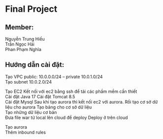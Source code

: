 # Final Project
## Member:
Nguyễn Trung Hiếu  
Trần Ngọc Hải  
Phan Phạm Nghĩa

## Hướng dẫn cài đặt:
Tạo VPC public: 10.0.0.0/24 – private 10.0.1.0/24   
Tạo subnet 10.0.2.0/24  

Tạo EC2 
Kết nối với ec2 bằng ssh để tải các phầm mềm cần thiết  
Cài đặt Java 17 
Cài đặt Tomcat 8.5  
Cài đặt Mysql 
Sau khi tạo aurora thì kết nối ec2 với aurora. Rồi tạo cơ sở dữ liệu cho aurora 
Tạo bảng cho cơ sở dữ liệu  
Tạo những dữ liệu cơ bản  
Đưa file war từ local lên cloud để deploy 
Deploy ở trên cloud 

Tạo aurora  
Thêm inbound rules  

